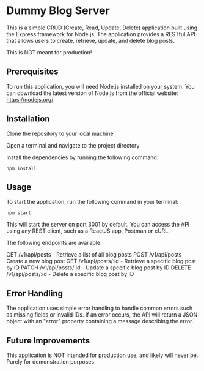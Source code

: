 # Dummy Blog Server

This is a simple CRUD (Create, Read, Update, Delete) application built using the Express framework for Node.js. The application provides a RESTful API that allows users to create, retrieve, update, and delete blog posts.

This is NOT meant for production!

## Prerequisites

To run this application, you will need Node.js installed on your system. You can download the latest version of Node.js from the official website: https://nodejs.org/

## Installation

Clone the repository to your local machine

Open a terminal and navigate to the project directory

Install the dependencies by running the following command:

```
npm install
```

## Usage

To start the application, run the following command in your terminal:

```
npm start
```

This will start the server on port 3001 by default. You can access the API using any REST client, such as a ReactJS app, Postman or cURL.

The following endpoints are available:

GET /v1/api/posts - Retrieve a list of all blog posts
POST /v1/api/posts - Create a new blog post
GET /v1/api/posts/:id - Retrieve a specific blog post by ID
PATCH /v1/api/posts/:id - Update a specific blog post by ID
DELETE /v1/api/posts/:id - Delete a specific blog post by ID

## Error Handling

The application uses simple error handling to handle common errors such as missing fields or invalid IDs. If an error occurs, the API will return a JSON object with an "error" property containing a message describing the error.

## Future Improvements

This application is NOT intended for production use, and likely will never be. Purely for demonstration purposes
